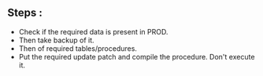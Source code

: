 ## Steps :

- Check if the required data is present in PROD.
- Then take backup of it.
- Then of required tables/procedures.
- Put the required update patch and compile the procedure. Don't execute it.

